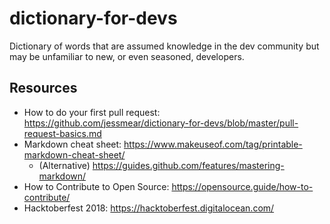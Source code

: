 # dictionary-for-devs
Dictionary of words that are assumed knowledge in the dev community but may be unfamiliar to new, or even seasoned, developers.

## Resources
- How to do your first pull request: https://github.com/jessmear/dictionary-for-devs/blob/master/pull-request-basics.md
- Markdown cheat sheet: https://www.makeuseof.com/tag/printable-markdown-cheat-sheet/
  - (Alternative) https://guides.github.com/features/mastering-markdown/
- How to Contribute to Open Source: https://opensource.guide/how-to-contribute/
- Hacktoberfest 2018: https://hacktoberfest.digitalocean.com/

